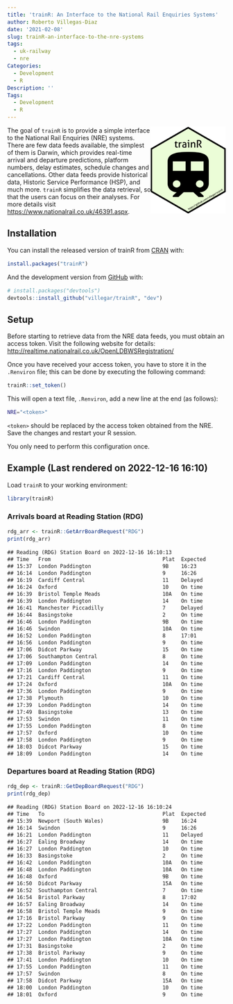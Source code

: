 ```yaml
---
title: 'trainR: An Interface to the National Rail Enquiries Systems'
author: Roberto Villegas-Diaz
date: '2021-02-08'
slug: trainR-an-interface-to-the-nre-systems
tags:
  - uk-railway
  - nre
Categories:
  - Development
  - R
Description: ''
Tags:
  - Development
  - R
---
```


<img src="https://raw.githubusercontent.com/villegar/trainR/main/inst/images/logo.png" alt="logo" align="right" height=200px/>

The goal of `trainR` is to provide a simple interface to the 
National Rail Enquiries (NRE) systems. There are few data feeds 
available, the simplest of them is Darwin, which provides real-time 
arrival and departure predictions, platform numbers, delay estimates, 
schedule changes and cancellations. Other data feeds provide historical 
data, Historic Service Performance (HSP), and much more. `trainR` 
simplifies the data retrieval, so that the users can focus on their 
analyses. For more details visit 
https://www.nationalrail.co.uk/46391.aspx.

## Installation

You can install the released version of trainR from [CRAN](https://CRAN.R-project.org) with:

``` r
install.packages("trainR")
```

And the development version from [GitHub](https://github.com/) with:

``` r
# install.packages("devtools")
devtools::install_github("villegar/trainR", "dev")
```

## Setup
Before starting to retrieve data from the NRE data feeds, you must obtain an access token. 
Visit the following website for details: http://realtime.nationalrail.co.uk/OpenLDBWSRegistration/

Once you have received your access token, you have to store it in the `.Renviron` file; this can be 
done by executing the following command:


```r
trainR::set_token()
```

This will open a text file, `.Renviron`, add a new line at the end (as follows):

```bash
NRE="<token>"
```

`<token>` should be replaced by the access token obtained from the NRE. Save the changes and restart 
your R session.

You only need to perform this configuration once.

## Example (Last rendered on 2022-12-16 16:10)

Load `trainR` to your working environment:

```r
library(trainR)
```

### Arrivals board at Reading Station (RDG)


```r
rdg_arr <- trainR::GetArrBoardRequest("RDG")
print(rdg_arr)
```

```
## Reading (RDG) Station Board on 2022-12-16 16:10:13
## Time   From                                    Plat  Expected
## 15:37  London Paddington                       9B    16:23
## 16:14  London Paddington                       9     16:26
## 16:19  Cardiff Central                         11    Delayed
## 16:24  Oxford                                  10    On time
## 16:39  Bristol Temple Meads                    10A   On time
## 16:39  London Paddington                       14    On time
## 16:41  Manchester Piccadilly                   7     Delayed
## 16:44  Basingstoke                             2     On time
## 16:46  London Paddington                       9B    On time
## 16:46  Swindon                                 10A   On time
## 16:52  London Paddington                       8     17:01
## 16:56  London Paddington                       9     On time
## 17:06  Didcot Parkway                          15    On time
## 17:06  Southampton Central                     8     On time
## 17:09  London Paddington                       14    On time
## 17:16  London Paddington                       9     On time
## 17:21  Cardiff Central                         11    On time
## 17:24  Oxford                                  10A   On time
## 17:36  London Paddington                       9     On time
## 17:38  Plymouth                                10    On time
## 17:39  London Paddington                       14    On time
## 17:49  Basingstoke                             13    On time
## 17:53  Swindon                                 11    On time
## 17:55  London Paddington                       8     On time
## 17:57  Oxford                                  10    On time
## 17:58  London Paddington                       9     On time
## 18:03  Didcot Parkway                          15    On time
## 18:09  London Paddington                       14    On time
```

### Departures board at Reading Station (RDG)


```r
rdg_dep <- trainR::GetDepBoardRequest("RDG")
print(rdg_dep)
```

```
## Reading (RDG) Station Board on 2022-12-16 16:10:24
## Time   To                                      Plat  Expected
## 15:39  Newport (South Wales)                   9B    16:24
## 16:14  Swindon                                 9     16:26
## 16:21  London Paddington                       11    Delayed
## 16:27  Ealing Broadway                         14    On time
## 16:27  London Paddington                       10    On time
## 16:33  Basingstoke                             2     On time
## 16:42  London Paddington                       10A   On time
## 16:48  London Paddington                       10A   On time
## 16:48  Oxford                                  9B    On time
## 16:50  Didcot Parkway                          15A   On time
## 16:52  Southampton Central                     7     On time
## 16:54  Bristol Parkway                         8     17:02
## 16:57  Ealing Broadway                         14    On time
## 16:58  Bristol Temple Meads                    9     On time
## 17:16  Bristol Parkway                         9     On time
## 17:22  London Paddington                       11    On time
## 17:27  London Paddington                       14    On time
## 17:27  London Paddington                       10A   On time
## 17:31  Basingstoke                             2     On time
## 17:38  Bristol Parkway                         9     On time
## 17:41  London Paddington                       10    On time
## 17:55  London Paddington                       11    On time
## 17:57  Swindon                                 8     On time
## 17:58  Didcot Parkway                          15A   On time
## 18:00  London Paddington                       10    On time
## 18:01  Oxford                                  9     On time
```
